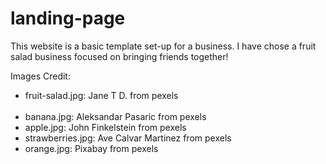 # landing-page
This website is a basic template set-up for a business. I have chose a fruit salad business focused on bringing friends together!

Images Credit: 
    <ul>
        <li>fruit-salad.jpg: Jane T D. from pexels</li>  
        <li>banana.jpg: Aleksandar Pasaric from pexels</li>
        <li>apple.jpg: John Finkelstein from pexels</li>
        <li>strawberries.jpg: Ave Calvar Martinez from pexels</li>
        <li>orange.jpg: Pixabay from pexels</li>
    </ul>